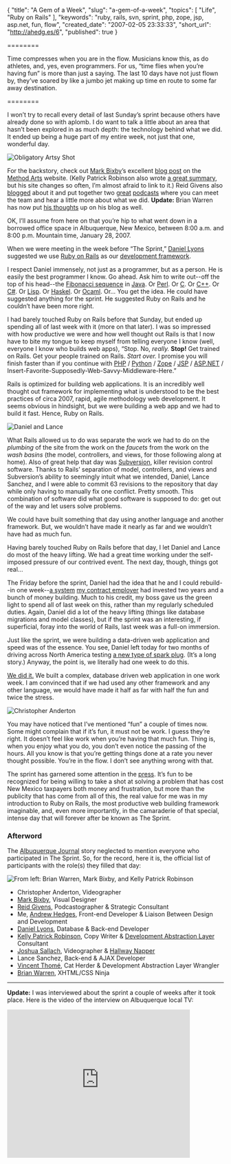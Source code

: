 {
  "title": "A Gem of a Week",
  "slug": "a-gem-of-a-week",
  "topics": [
    "Life",
    "Ruby on Rails"
  ],
  "keywords": "ruby, rails, svn, sprint, php, zope, jsp, asp.net, fun, flow",
  "created_date": "2007-02-05 23:33:33",
  "short_url": "http://ahedg.es/6",
  "published": true
}

========

Time compresses when you are in the flow. Musicians know this, as do athletes, and, yes, even programmers. For us, “time flies when you’re having fun” is more than just a saying. The last 10 days have not just flown by, they’ve soared by like a jumbo jet making up time en route to some far away destination.

========

I won’t try to recall every detail of last Sunday’s sprint because others have already done so with aplomb. I do want to talk a little about an area that hasn’t been explored in as much depth: the technology behind what we did. It ended up being a huge part of my entire week, not just that one, wonderful day.

<div class="photo-left">
	<p>
		<img src="http://static.zooomr.com/images/688986_0b43c0c834.jpg" alt="Obligatory Artsy Shot">
	</p>
</div>
<p>For the backstory, check out <a href="http://markbixby.com/">Mark Bixby</a>’s excellent <a href="http://www.methodarts.com/blog/post/the_sprint/">blog post</a> on the <a href="http://methodarts.com/">Method Arts</a> website. (Kelly Patrick Robinson also wrote <a href="http://kellypatrickrobinson.com/">a great summary</a>, but his site changes so often, I’m almost afraid to link to it.) Reid Givens also <a href="http://www.reidgivens.com/roi_blog/2007/02/04/10-professionals-12-hours-1-big-task-the-method-arts-sprint/">blogged</a> about it and put together two <a href="http://www.reidgivens.com/roi_blog/2007/02/04/method-arts-sprint-podcast-brian-warren/">great</a> <a href="http://www.reidgivens.com/roi_blog/2007/02/04/method-arts-sprint-podcast/">podcasts</a> where you can meet the team and hear a little more about what we did. <strong>Update:</strong> Brian Warren has now put <a href="http://bw.watchtan.com/article/358/the-sprint">his thoughts</a> up on his blog as well.</p>
<p>OK, I’ll assume from here on that you’re hip to what went down in a borrowed office space in Albuquerque, New Mexico, between 8:00 a.m. and 8:00 p.m. Mountain time, January 28, 2007.</p>
<p>When we were meeting in the week before “The Sprint,” <a href="http://storytotell.org/">Daniel Lyons</a> suggested we use <a href="http://en.wikipedia.org/wiki/Ruby_on_Rails">Ruby on Rails</a> as our <a href="http://en.wikipedia.org/wiki/Framework">development framework</a>.</p>
<p>I respect Daniel immensely, not just as a programmer, but as a person. He is easily the best programmer I know. Go ahead. Ask him to write out--off the top of his head--the <a href="http://en.wikipedia.org/wiki/Fibonacci_sequence">Fibonacci sequence</a> in <a href="http://en.wikipedia.org/wiki/Java_%28programming_language%29">Java</a>. Or <a href="http://en.wikipedia.org/wiki/Perl">Perl</a>. Or <a href="http://en.wikipedia.org/wiki/C_%28programming_language%29">C</a>. Or <a href="http://en.wikipedia.org/wiki/C++">C++</a>. Or <a href="http://en.wikipedia.org/wiki/C_Sharp">C#</a>. Or <a href="http://en.wikipedia.org/wiki/Lisp_%28programming_language%29">Lisp</a>. Or <a href="http://en.wikipedia.org/wiki/Haskell_%28programming_language%29">Haskel</a>. Or <a href="http://en.wikipedia.org/wiki/OCaml">Ocaml</a>. Or... You get the idea. He could have suggested anything for the sprint. He suggested Ruby on Rails and he couldn’t have been more right.</p>
<p>I had barely touched Ruby on Rails before that Sunday, but ended up spending all of last week with it (more on that later). I was so impressed with how productive we were and how well thought out Rails is that I now have to bite my tongue to keep myself from telling everyone I know (well, everyone I know who builds web apps), “Stop. No, <em>really.</em> <strong>Stop!</strong> Get trained on Rails. Get your people trained on Rails. <em>Start over.</em> I promise you will finish faster than if you continue with <a href="http://en.wikipedia.org/wiki/PHP">PHP</a> / <a href="http://en.wikipedia.org/wiki/Python_%28programming_language%29">Python</a> / <a href="http://en.wikipedia.org/wiki/Zope">Zope</a> / <a href="http://en.wikipedia.org/wiki/JavaServer_Pages">JSP</a> / <a href="http://en.wikipedia.org/wiki/ASP.NET">ASP.NET</a> / Insert-Favorite-Supposedly-Web-Savvy-Middleware-Here.”</p>
<p>Rails is optimized for building web applications. It is an incredibly well thought out framework for implementing what is understood to be the best practices of circa 2007, rapid, agile methodology web development. It seems obvious in hindsight, but we were building a web app and we had to build it fast. Hence, Ruby on Rails.</p>
<div class="photo-left">
	<p>
		<img src="http://static.zooomr.com/images/688994_f6d655237d.jpg" alt="Daniel and Lance">
	</p>
</div>
<p>What Rails allowed us to do was separate the work we had to do on the <em>plumbing</em> of the site from the work on the <em>faucets</em> from the work on the <em>wash basins</em> (the model, controllers, and views, for those following along at home). Also of great help that day was <a href="http://en.wikipedia.org/wiki/Subversion_%28software%29">Subversion</a>, killer revision control software. Thanks to Rails’ separation of model, controllers, and views and Subversion’s ability to seemingly intuit what we intended, Daniel, Lance Sanchez, and I were able to commit 63 revisions to the repository that day while only having to manually fix one conflict. Pretty smooth. This combination of software did what good software is supposed to do: get out of the way and let users solve problems.</p>
<p>We could have built something that day using another language and another framework. But, we wouldn’t have made it nearly as far and we wouldn’t have had as much fun.</p>
<p>Having barely touched Ruby on Rails before that day, I let Daniel and Lance do most of the heavy lifting. We had a great time working under the self-imposed pressure of our contrived event. The next day, though, things got real...</p>
<p>The Friday before the sprint, Daniel had the idea that he and I could rebuild--in one week--<a href="http://apexednm.org/">a system</a> <a href="http://apexeducation.org/">my contract employer</a> had invested two years and a bunch of money building. Much to his credit, my boss gave us the green light to spend all of last week on this, rather than my regularly scheduled duties. Again, Daniel did a lot of the heavy lifting (things like database migrations and model classes), but if the sprint was an interesting, if superficial, foray into the world of Rails, last week was a full-on immersion.</p>
<p>Just like the sprint, we were building a data-driven web application and speed was of the essence. You see, Daniel left today for two months of driving across North America testing <a href="http://www.pulstarplug.com/index.php">a new type of spark plug</a>. (It’s a long story.) Anyway, the point is, we literally had one week to do this.</p>
<p><a href="http://apexed.storytotell.org/">We did it.</a> We built a complex, database driven web application in one work week. I am convinced that if we had used any other framework and any other language, we would have made it half as far with half the fun and twice the stress.</p>
<div class="photo-left">
	<p>
		<img src="http://static.zooomr.com/images/688993_78228c2043.jpg" alt="Christopher Anderton">
	</p>
</div>
<p>You may have noticed that I’ve mentioned “fun” a couple of times now. Some might complain that if it’s fun, it must not be work. I guess they’re right. It doesn’t feel like work when you’re having that much fun. Thing is, when you enjoy what you do, you don’t even notice the passing of the hours. All you know is that you’re getting things done at a rate you never thought possible. You’re in the flow. I don’t see anything wrong with that.</p>
<p>The sprint has garnered some attention in the <a href="/assets/files/abqjournalstory.pdf" title="Reprint of Jan. 28 Albuquerque Journal story (236KB, PDF)">press</a>. It’s fun to be recognized for being willing to take a shot at solving a problem that has cost New Mexico taxpayers both money and frustration, but more than the publicity that has come from all of this, the real value for me was in my introduction to Ruby on Rails, the most productive web building framework imaginable, and, even more importantly, in the camaraderie of that special, intense day that will forever after be known as The Sprint.</p>

<h3>Afterword</h3>

<p>The <a href="http://www.abqjournal.com/">Albuquerque Journal</a> story neglected to mention everyone who participated in The Sprint. So, for the record, here it is, the official list of participants with the role(s) they filled that day:</p>
<div class="photo-left">
	<p>
		<img src="http://static.zooomr.com/images/688987_8b778ddbce.jpg" alt="From left: Brian Warren, Mark Bixby, and Kelly Patrick Robinson">
	</p>
</div>
<ul>
	<li>Christopher Anderton, Videographer</li>
	<li><a href="http://markbixby.com/">Mark Bixby</a>, Visual Designer</li>
	<li><a href="http://reidgivens.com/">Reid Givens</a>, Podcastographer & Strategic Consultant</li>
	<li>Me, <a href="http://newfangledtelegraph.com/">Andrew Hedges</a>, Front-end Developer & Liaison Between Design and Development</li>
	<li><a href="http://storytotell.org/">Daniel Lyons</a>, Database & Back-end Developer</li>
	<li><a href="http://kellypatrickrobinson.com/">Kelly Patrick Robinson</a>, Copy Writer & <a href="http://www.joelonsoftware.com/articles/DevelopmentAbstraction.html">Development Abstraction Layer</a> Consultant</li>
	<li><a href="http://nrpro.com/">Joshua Sallach</a>, Videographer & <a href="http://beta.zooomr.com/photos/newfangledtelegraph/688996">Hallway Napper</a></li>
	<li>Lance Sanchez, Back-end & AJAX Developer</li>
	<li><a href="http://vincentthome.com/">Vincent Thomé</a>, Cat Herder & Development Abstraction Layer Wrangler</li>
	<li><a href="http://begoodnotbad.com/">Brian Warren</a>, XHTML/CSS Ninja</li>
</ul>
<hr>
<p><strong>Update:</strong> I was interviewed about the sprint a couple of weeks after it took place. Here is the video of the interview on Albuquerque local TV:</p>
<object width="425" height="344"><param name="movie" value="http://www.youtube.com/v/r9RgAmGI-g8&hl=en&fs=1"></param><param name="allowFullScreen" value="true"></param><param name="allowscriptaccess" value="always"></param><embed src="http://www.youtube.com/v/r9RgAmGI-g8&hl=en&fs=1" type="application/x-shockwave-flash" allowscriptaccess="always" allowfullscreen="true" width="425" height="344"></embed></object>

